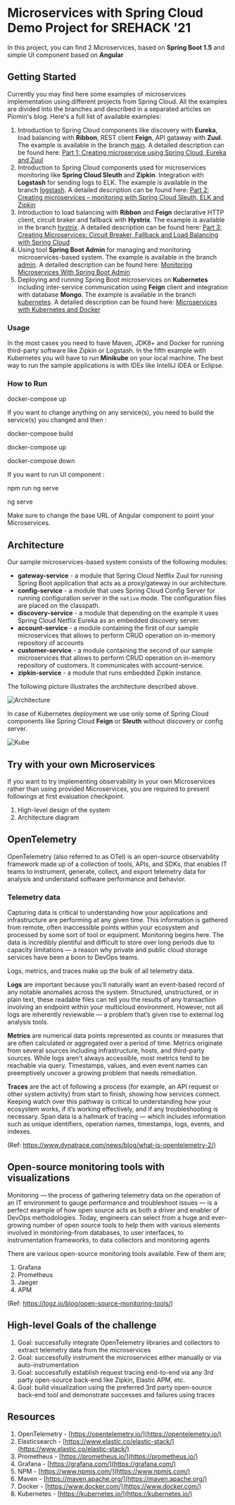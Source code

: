 # Microservices with Spring Cloud Demo Project for SREHACK '21 

In this project, you can find 2 Microservices, based on **Spring Boot 1.5** and simple UI component based on **Angular**

## Getting Started 
Currently you may find here some examples of microservices implementation using different projects from Spring Cloud. All the examples are divided into the branches and described in a separated articles on Piomin's blog. Here's a full list of available examples:
1. Introduction to Spring Cloud components like discovery with **Eureka**, load balancing with **Ribbon**, REST client **Feign**, API gataway with **Zuul**. The example is available in the branch [main](https://github.com/kapila-git/srehack-observability/tree/main/microservices). A detailed description can be found here: [Part 1: Creating microservice using Spring Cloud, Eureka and Zuul](https://piotrminkowski.com/2017/02/05/part-1-creating-microservice-using-spring-cloud-eureka-and-zuul/)
2. Introduction to Spring Cloud components used for microservices monitoring like **Spring Cloud Sleuth** and **Zipkin**. Integration with **Logstash** for sending logs to ELK. The example is available in the branch [logstash](https://github.com/piomin/sample-spring-microservices/tree/logstash). A detailed description can be found here: [Part 2: Creating microservices – monitoring with Spring Cloud Sleuth, ELK and Zipkin](https://piotrminkowski.com/2017/04/05/part-2-creating-microservices-monitoring-with-spring-cloud-sleuth-elk-and-zipkin/)
3. Introduction to load balancing with **Ribbon** and **Feign** declarative HTTP client, circuit braker and fallback with **Hystrix**. The example is available in the branch [hystrix](https://github.com/piomin/sample-spring-microservices/tree/hystrix). A detailed description can be found here: [Part 3: Creating Microservices: Circuit Breaker, Fallback and Load Balancing with Spring Cloud](https://piotrminkowski.com/2017/05/15/part-3-creating-microservices-circuit-breaker-fallback-and-load-balancing-with-spring-cloud/)
4. Using tool **Spring Boot Admin** for managing and monitoring microservices-based system. The example is available in the branch [admin](https://github.com/piomin/sample-spring-microservices/tree/admin). A detailed description can be found here: [Monitoring Microservices With Spring Boot Admin](https://piotrminkowski.com/2017/06/26/monitoring-microservices-with-spring-boot-admin/)
5. Deploying and running Spring Boot microservices on **Kubernetes** including inter-service communication using **Feign** client and integration with database **Mongo**. The example is available in the branch [kubernetes](https://github.com/piomin/sample-spring-microservices/tree/kubernetes). A detailed description can be found here: [Microservices with Kubernetes and Docker](https://piotrminkowski.com/2017/03/31/microservices-with-kubernetes-and-docker) 


### Usage

In the most cases you need to have Maven, JDK8+ and Docker for running third-party software like Zipkin or Logstash. In the fifth example with Kubernetes you will have to run **Minikube** on your local machine. The best way to run the sample applications is with IDEs like IntelliJ IDEA or Eclipse.  

### How to Run

docker-compose up

If you want to change anything on any service(s), you need to build the service(s) you changed and then :

docker-compose build

docker-compose up

docker-compose down

If you want to run UI component :

npm run ng serve

ng serve

Make sure to change the base URL of Angular component to point your Microservices.

## Architecture

Our sample microservices-based system consists of the following modules:
- **gateway-service** - a module that Spring Cloud Netflix Zuul for running Spring Boot application that acts as a proxy/gateway in our architecture.
- **config-service** - a module that uses Spring Cloud Config Server for running configuration server in the `native` mode. The configuration files are placed on the classpath.
- **discovery-service** - a module that depending on the example it uses Spring Cloud Netflix Eureka as an embedded discovery server.
- **account-service** - a module containing the first of our sample microservices that allows to perform CRUD operation on in-memory repository of accounts
- **customer-service** - a module containing the second of our sample microservices that allows to perform CRUD operation on in-memory repository of customers. It communicates with account-service. 
- **zipkin-service** - a module that runs embedded Zipkin instance.

The following picture illustrates the architecture described above.

<img src="https://piotrminkowski.files.wordpress.com/2017/02/san1s57hfsas5v53ms53.png" title="Architecture"/><br/>

In case of Kubernetes deployment we use only some of Spring Cloud components like Spring Cloud **Feign** or **Sleuth** without discovery or config server.

<img src="https://piotrminkowski.files.wordpress.com/2017/03/kube_micro.png?w=768&h=528" title="Kube"/>

## Try with your own Microservices
If you want to try implementing observability in your own Microservices rather than using provided Microservices, you are required to present followings at first evaluation checkpoint.

1. High-level design of the system
2. Architecture diagram

## OpenTelemetry
OpenTelemetry (also referred to as OTel) is an open-source observability framework made up of a collection of tools, APIs, and SDKs, that enables IT teams to instrument, generate, collect, and export telemetry data for analysis and understand software performance and behavior.

### Telemetry data
Capturing data is critical to understanding how your applications and infrastructure are performing at any given time. This information is gathered from remote, often inaccessible points within your ecosystem and processed by some sort of tool or equipment. Monitoring begins here. The data is incredibly plentiful and difficult to store over long periods due to capacity limitations — a reason why private and public cloud storage services have been a boon to DevOps teams.

Logs, metrics, and traces make up the bulk of all telemetry data.

**Logs** are important because you’ll naturally want an event-based record of any notable anomalies across the system. Structured, unstructured, or in plain text, these readable files can tell you the results of any transaction involving an endpoint within your multicloud environment. However, not all logs are inherently reviewable — a problem that’s given rise to external log analysis tools.

**Metrics** are numerical data points represented as counts or measures that are often calculated or aggregated over a period of time. Metrics originate from several sources including infrastructure, hosts, and third-party sources. While logs aren’t always accessible, most metrics tend to be reachable via query. Timestamps, values, and even event names can preemptively uncover a growing problem that needs remediation.

**Traces** are the act of following a process (for example, an API request or other system activity) from start to finish, showing how services connect. Keeping watch over this pathway is critical to understanding how your ecosystem works, if it’s working effectively, and if any troubleshooting is necessary. Span data is a hallmark of tracing — which includes information such as unique identifiers, operation names, timestamps, logs, events, and indexes.

(Ref: https://www.dynatrace.com/news/blog/what-is-opentelemetry-2/)

## Open-source monitoring tools with visualizations
Monitoring — the process of gathering telemetry data on the operation of an IT environment to gauge performance and troubleshoot issues — is a perfect example of how open source acts as both a driver and enabler of DevOps methodologies. Today, engineers can select from a huge and ever-growing number of open source tools to help them with various elements involved in monitoring–from databases, to user interfaces, to instrumentation frameworks, to data collectors and monitoring agents

There are various open-source monitoring tools available. Few of them are;
1. Grafana
2. Prometheus
3. Jaeger
4. APM

(Ref: https://logz.io/blog/open-source-monitoring-tools/)

## High-level Goals of the challenge
1. Goal: successfully integrate OpenTelemetry libraries and collectors to extract telemetry data from the microservices
2. Goal: successfully instrument the microservices either manually or via auto-instrumentation
3. Goal: successfully establish request tracing end-to-end via any 3rd party open-source back-end like Zipkin, Elastic APM, etc.
4. Goal: build visualization using the preferred 3rd party open-source back-end tool and demonstrate successes and failures using traces

## Resources

1. OpenTelemetry - [https://opentelemetry.io/](https://opentelemetry.io/)
2. Elasticsearch - [https://www.elastic.co/elastic-stack/](https://www.elastic.co/elastic-stack/)
3. Prometheus - [https://prometheus.io/](https://prometheus.io/) 
4. Grafana - [https://grafana.com/](https://grafana.com/)
5. NPM - [https://www.npmjs.com/](https://www.npmjs.com/)
6. Maven - [https://maven.apache.org/](https://maven.apache.org/)
7. Docker - [https://www.docker.com/](https://www.docker.com/)
8. Kubernetes - [https://kubernetes.io/](https://kubernetes.io/)
